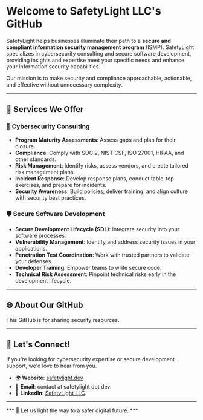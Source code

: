 # Welcome to SafetyLight LLC's GitHub

SafetyLight helps businesses illuminate their path to a **secure and compliant information security management program** (ISMP). SafetyLight specializes in cybersecurity consulting and secure software development, providing insights and expertise meet your specific  needs and enhance your information security capabilities.

Our mission is to make security and compliance approachable, actionable, and effective without unnecessary complexity.

---

## 🌟 Services We Offer

### 🔐 **Cybersecurity Consulting**
- **Program Maturity Assessments**: Assess gaps and plan for their closure.
- **Compliance**: Comply with SOC 2, NIST CSF, ISO 27001, HIPAA, and other standards.
- **Risk Management**: Identify risks, assess vendors, and create tailored risk management plans.
- **Incident Response**: Develop response plans, conduct table-top exercises, and prepare for incidents.
- **Security Awareness**: Build policies, deliver training, and align culture with security best practices. 

### 🛡️ **Secure Software Development**
- **Secure Development Lifecycle (SDL)**: Integrate security into your software processes.
- **Vulnerability Management**: Identify and address security issues in your applications.
- **Penetration Test Coordination**: Work with trusted partners to validate your defenses.
- **Developer Training**: Empower teams to write secure code.
- **Technical Risk Assessment**: Pinpoint technical risks early in the development lifecycle.

---

## 🌐 About Our GitHub

This GitHub is for sharing security resources. 

---

## 🤝 Let's Connect!

If you're looking for cybersecurity expertise or secure development support, we'd love to hear from you.

- 🌍 **Website**: [safetylight.dev](https://safetylight.dev)
- 📧 **Email**: contact at safetylight dot dev.
- 💼 **LinkedIn**: [SafetyLight LLC](https://www.linkedin.com/company/safetylightllc/).

---

*** 🔦 Let us light the way to a safer digital future. ***
